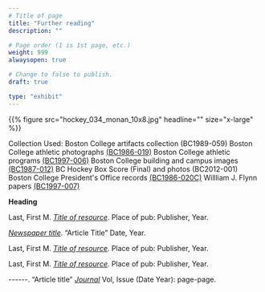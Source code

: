 ```yaml
---
# Title of page
title: "Further reading"
description: ""

# Page order (1 is 1st page, etc.)
weight: 999
alwaysopen: true

# Change to false to publish.
draft: true

type: "exhibit"
---
```


{{% figure src="hockey_034_monan_10x8.jpg" headline="" size="x-large" %}}

Collection Used: 
Boston College artifacts collection (BC1989-059)
Boston College athletic photographs [(BC1986-019)](https://bc-primo.hosted.exlibrisgroup.com/permalink/f/l6ucgu/ALMA-BC21424921630001021)
Boston College athletic programs [(BC1997-006)](https://bc-primo.hosted.exlibrisgroup.com/permalink/f/l6ucgu/ALMA-BC21470522600001021)
Boston College building and campus images [(BC1987-012)](https://bc-primo.hosted.exlibrisgroup.com/permalink/f/l6ucgu/ALMA-BC21428864290001021)
BC Hockey Box Score (Final) and photos (BC2012-001)
Boston College President's Office records [(BC1986-020C)]([(BC1987-012)](https://bc-primo.hosted.exlibrisgroup.com/permalink/f/l6ucgu/ALMA-BC21428864290001021))
Willliam J. Flynn papers [(BC1997-007)](https://bc-primo.hosted.exlibrisgroup.com/permalink/f/l6ucgu/ALMA-BC21424921630001021)

__Heading__

Last, First M. *[Title of resource](https://link-to-resource.edu)*. Place of pub: Publisher, Year.

*[Newspaper title](https://link-to-resource.edu)*. “Article Title” Date, Year.

Last, First M. *[Title of resource](https://link-to-resource)*. Place of pub: Publisher, Year.

Last, First M. *[Title of resource](https://link-to-resource.edu)*. Place of pub: Publisher, Year.

------. “Article title” *[Journal](https://link-to-resource.edu)* Vol, Issue (Date Year): page-page.